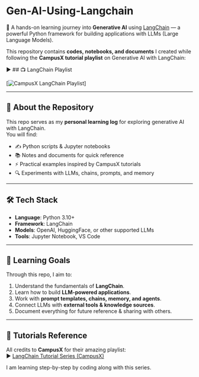 # Gen-AI-Using-Langchain

🚀 A hands-on learning journey into **Generative AI** using [LangChain](https://www.langchain.com/) — a powerful Python framework for building applications with LLMs (Large Language Models).  

This repository contains **codes, notebooks, and documents** I created while following the **CampusX tutorial playlist** on Generative AI with LangChain: 

▶️ ## 📺 LangChain Playlist

[![CampusX LangChain Playlist]([https://i.ytimg.com/vi/kykSaHicu1M/maxresdefault.jpg](https://www.youtube.com/playlist?list=PLKnIA16_RmvaTbihpo4MtzVm4XOQa0ER0))]

---

## 📌 About the Repository

This repo serves as my **personal learning log** for exploring generative AI with LangChain.  
You will find:
- ✍️ Python scripts & Jupyter notebooks  
- 📚 Notes and documents for quick reference  
- ⚡ Practical examples inspired by CampusX tutorials  
- 🔍 Experiments with LLMs, chains, prompts, and memory  

---

## 🛠️ Tech Stack

- **Language**: Python 3.10+  
- **Framework**: LangChain  
- **Models**: OpenAI, HuggingFace, or other supported LLMs  
- **Tools**: Jupyter Notebook, VS Code  

---

## 🎯 Learning Goals

Through this repo, I aim to:  
1. Understand the fundamentals of **LangChain**.  
2. Learn how to build **LLM-powered applications**.  
3. Work with **prompt templates, chains, memory, and agents**.  
4. Connect LLMs with **external tools & knowledge sources**.  
5. Document everything for future reference & sharing with others. 

---

## 📖 Tutorials Reference

All credits to **CampusX** for their amazing playlist:  
▶️ [LangChain Tutorial Series (CampusX)](https://www.youtube.com/playlist?list=PLKnIA16_RmvaTbihpo4MtzVm4XOQa0ER0)  

I am learning step-by-step by coding along with this series.  

